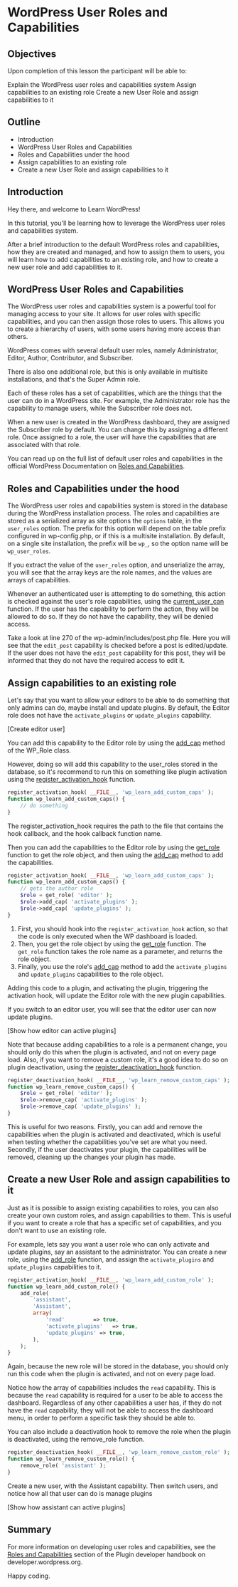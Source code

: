 # WordPress User Roles and Capabilities

## Objectives

Upon completion of this lesson the participant will be able to:

Explain the WordPress user roles and capabilities system 
Assign capabilities to an existing role 
Create a new User Role and assign capabilities to it

## Outline

- Introduction
- WordPress User Roles and Capabilities
- Roles and Capabilities under the hood
- Assign capabilities to an existing role
- Create a new User Role and assign capabilities to it

## Introduction

Hey there, and welcome to Learn WordPress! 

In this tutorial, you'll be learning how to leverage the WordPress user roles and capabilities system. 

After a brief introduction to the default WordPress roles and capabilities, how they are created and managed, and how to assign them to users, you will learn how to add capabilities to an existing role, and how to create a new user role and add capabilities to it.

## WordPress User Roles and Capabilities

The WordPress user roles and capabilities system is a powerful tool for managing access to your site. It allows for user roles with specific capabilities, and you can then assign those roles to users. This allows you to create a hierarchy of users, with some users having more access than others.  

WordPress comes with several default user roles, namely Administrator, Editor, Author, Contributor, and Subscriber. 

There is also one additional role, but this is only available in multisite installations, and that's the Super Admin role.

Each of these roles has a set of capabilities, which are the things that the user can do in a WordPress site. For example, the Administrator role has the capability to manage users, while the Subscriber role does not.

When a new user is created in the WordPress dashboard, they are assigned the Subscriber role by default. You can change this by assigning a different role. Once assigned to a role, the user will have the capabilities that are associated with that role.

You can read up on the full list of default user roles and capabilities in the official WordPress Documentation on [Roles and Capabilities](https://wordpress.org/documentation/article/roles-and-capabilities/).

## Roles and Capabilities under the hood

The WordPress user roles and capabilities system is stored in the database during the WordPress installation process. The roles and capabilities are stored as a serialized array as site options the `options` table, in the `user_roles` option. The prefix for this option will depend on the table prefix configured in wp-config.php, or if this is a multisite installation. By default, on a single site installation, the prefix will be `wp_`, so the option name will be `wp_user_roles`.

If you extract the value of the `user_roles` option, and unserialize the array, you will see that the array keys are the role names, and the values are arrays of capabilities.

Whenever an authenticated user is attempting to do something, this action is checked against the user's role capabilities, using the [current_user_can](https://developer.wordpress.org/reference/functions/current_user_can/) function. If the user has the capability to perform the action, they will be allowed to do so. If they do not have the capability, they will be denied access.

Take a look at line 270 of the wp-admin/includes/post.php file. Here you will see that the `edit_post` capability is checked before a post is edited/update. If the user does not have the `edit_post` capability for this post, they will be informed that they do not have the required access to edit it.

## Assign capabilities to an existing role

Let's say that you want to allow your editors to be able to do something that only admins can do, maybe install and update plugins. By default, the Editor role does not have the `activate_plugins` or `update_plugins` capability. 

[Create editor user]

You can add this capability to the Editor role by using the [add_cap](https://developer.wordpress.org/reference/classes/wp_role/add_cap/) method of the WP_Role class.

However, doing so will add this capability to the user_roles stored in the database, so it's recommend to run this on something like plugin activation using the [register_activation_hook](https://developer.wordpress.org/reference/functions/register_activation_hook/) function.

```php
register_activation_hook( __FILE__, 'wp_learn_add_custom_caps' );
function wp_learn_add_custom_caps() {
    // do something
}
```

The register_activation_hook requires the path to the file that contains the hook callback, and the hook callback function name.

Then you can add the capabilities to the Editor role by using the [get_role](https://developer.wordpress.org/reference/functions/get_role/) function to get the role object, and then using the [add_cap](https://developer.wordpress.org/reference/classes/wp_role/add_cap/) method to add the capabilities.

```php
register_activation_hook( __FILE__, 'wp_learn_add_custom_caps' );
function wp_learn_add_custom_caps() {
    // gets the author role
    $role = get_role( 'editor' );
    $role->add_cap( 'activate_plugins' );
    $role->add_cap( 'update_plugins' );
}
```

1. First, you should hook into the `register_activation_hook` action, so that the code is only executed when the WP dashboard is loaded. 
2. Then, you get the role object by using the [get_role](https://developer.wordpress.org/reference/functions/get_role/) function. The `get_role` function takes the role name as a parameter, and returns the role object.
3. Finally, you use the role's [add_cap](https://developer.wordpress.org/reference/classes/wp_role/add_cap/) method to add the `activate_plugins` and `update_plugins` capabilities to the role object.

Adding this code to a plugin, and activating the plugin, triggering the activation hook, will update the Editor role with the new plugin capabilities. 

If you switch to an editor user, you will see that the editor user can now update plugins.

[Show how editor can active plugins]

Note that because adding capabilities to a role is a permanent change, you should only do this when the plugin is activated, and not on every page load. Also, if you want to remove a custom role, it's a good idea to do so on plugin deactivation, using the [register_deactivation_hook](https://developer.wordpress.org/reference/functions/register_deactivation_hook/) function.

```php
register_deactivation_hook( __FILE__, 'wp_learn_remove_custom_caps' );
function wp_learn_remove_custom_caps() {
	$role = get_role( 'editor' );
	$role->remove_cap( 'activate_plugins' );
	$role->remove_cap( 'update_plugins' );
}
```

This is useful for two reasons. Firstly, you can add and remove the capabilities when the plugin is activated and deactivated, which is useful when testing whether the capabilities you've set are what you need. Secondly, if the user deactivates your plugin, the capabilities will be removed, cleaning up the changes your plugin has made.

## Create a new User Role and assign capabilities to it

Just as it is possible to assign existing capabilities to roles, you can also create your own custom roles, and assign capabilities to them. This is useful if you want to create a role that has a specific set of capabilities, and you don't want to use an existing role.

For example, lets say you want a user role who can only activate and update plugins, say an assistant to the administrator. You can create a new role, using the [add_role](https://developer.wordpress.org/reference/functions/add_role/) function, and assign the `activate_plugins` and `update_plugins` capabilities to it.

```php
register_activation_hook( __FILE__, 'wp_learn_add_custom_role' );
function wp_learn_add_custom_role() {
	add_role(
		'assistant',
		'Assistant',
		array(
			'read'         => true,
			'activate_plugins'   => true,
			'update_plugins' => true,
		),
	);
}
```

Again, because the new role will be stored in the database, you should only run this code when the plugin is activated, and not on every page load. 

Notice how the array of capabilities includes the `read` capability. This is because the `read` capability is required for a user to be able to access the dashboard. Regardless of any other capabilities a user has, if they do not have the `read` capability, they will not be able to access the dashboard menu, in order to perform a specific task they should be able to.

You can also include a deactivation hook to remove the role when the plugin is deactivated, using the remove_role function.

```php
register_deactivation_hook( __FILE__, 'wp_learn_remove_custom_role' );
function wp_learn_remove_custom_role() {
	remove_role( 'assistant' );
}
```

Create a new user, with the Assistant capability. Then switch users, and notice how all that user can do is manage plugins

[Show how assistant can active plugins]

## Summary

For more information on developing user roles and capabilities, see the [Roles and Capabilities](https://developer.wordpress.org/plugins/users/roles-and-capabilities/) section of the Plugin developer handbook on developer.wordpress.org. 

Happy coding.
